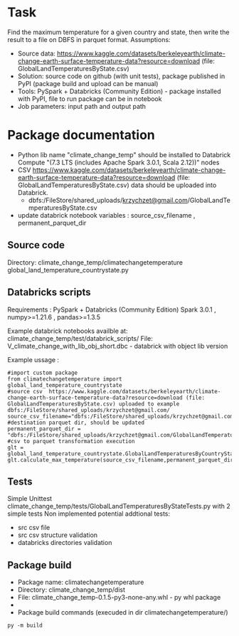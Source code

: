 # Task
Find the maximum temperature for a given country and state, then write the result to a file on DBFS in parquet format.
Assumptions:
- Source data: https://www.kaggle.com/datasets/berkeleyearth/climate-change-earth-surface-temperature-data?resource=download (file: GlobalLandTemperaturesByState.csv)
- Solution: source code on github (with unit tests), package published in PyPI (package build and upload can be manual)
- Tools: PySpark + Databricks (Community Edition) - package installed with PyPI, file to run package can be in notebook
- Job parameters: input path and output path

# Package documentation
- Python lib name "climate_change_temp" should be installed to Databrick Compute "(7.3 LTS (includes Apache Spark 3.0.1, Scala 2.12))" nodes
- CSV https://www.kaggle.com/datasets/berkeleyearth/climate-change-earth-surface-temperature-data?resource=download (file: GlobalLandTemperaturesByState.csv) data should be uploaded into Databrick.
  - dbfs:/FileStore/shared_uploads/krzychzet@gmail.com/GlobalLandTemperaturesByState.csv
- update databrick notebook variables  : source_csv_filename , permanent_parquet_dir

## Source code
Directory: climate_change_temp/climatechangetemperature
global_land_temperature_countrystate.py 

## Databricks scripts
Requirements :  PySpark + Databricks (Community Edition) Spark 3.0.1 , numpy>=1.21.6 , pandas>=1.3.5

Example databrick notebooks availble at: climate_change_temp/test/databrick_scripts/
File: V_climate_change_with_lib_obj_short.dbc -  databrick with object lib version

Example ussage :
``` Databrick_notebook V_climate_change_with_lib_short
#import custom package
from climatechangetemperature import global_land_temperature_countrystate
#source csv  https://www.kaggle.com/datasets/berkeleyearth/climate-change-earth-surface-temperature-data?resource=download (file: GlobalLandTemperaturesByState.csv) uploaded to example dbfs:/FileStore/shared_uploads/krzychzet@gmail.com/ 
source_csv_filename="dbfs:/FileStore/shared_uploads/krzychzet@gmail.com/GlobalLandTemperaturesByState.csv"
#destination parquet dir, should be updated
permanent_parquet_dir = "dbfs:/FileStore/shared_uploads/krzychzet@gmail.com/GlobalLandTemperaturesByState_parquet"
#csv to parquet transformation execution 
glt = global_land_temperature_countrystate.GlobalLandTemperaturesByCountryState(spark)
glt.calculate_max_temperature(source_csv_filename,permanent_parquet_dir)
```

## Tests
Simple Unittest climate_change_temp/tests/GlobalLandTemperaturesByStateTests.py with 2 simple tests
Non implemented potential addtional tests:
- src csv file
- src csv structure validation
- databricks directories validation


## Package build
- Package name: climatechangetemperature
- Directory: climate_change_temp/dist
- File: climate_change_temp-0.1.5-py3-none-any.whl - py whl package
- 
- Package build commands (execuded in dir climatechangetemperature/)
```
py -m build
```
